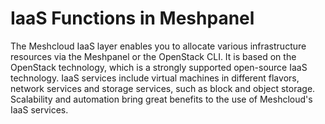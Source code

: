 # IaaS Functions in Meshpanel

The Meshcloud IaaS layer enables you to allocate various infrastructure resources via the Meshpanel or the OpenStack CLI. It is based on the OpenStack technology, which is a strongly supported open-source IaaS technology. IaaS services include virtual machines in different flavors, network services and storage services, such as block and object storage. Scalability and automation bring great benefits to the use of Meshcloud's IaaS services.

